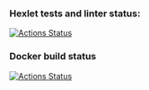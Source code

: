 ### Hexlet tests and linter status:
[![Actions Status](https://github.com/alex-popov-tech/devops-for-programmers-project-lvl1/workflows/hexlet-check/badge.svg)](https://github.com/alex-popov-tech/devops-for-programmers-project-lvl1/actions)
### Docker build status
[![Actions Status](https://github.com/alex-popov-tech/devops-for-programmers-project-lvl1/actions/workflows/push/badge.svg)](https://github.com/alex-popov-tech/devops-for-programmers-project-lvl1/actions)

